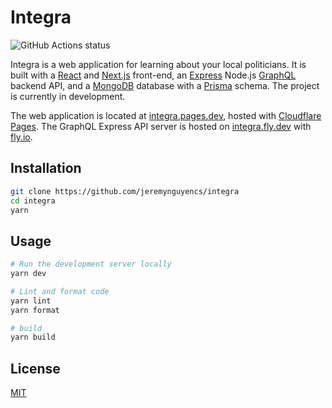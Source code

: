 # Integra

![GitHub Actions status](https://github.com/jeremynguyencs/integra/actions/workflows/ci.yml/badge.svg)

Integra is a web application for learning about your local politicians. It is built with a [React](https://reactjs.org/) and [Next.js](https://nextjs.org/) front-end, an [Express](https://expressjs.com/) Node.js [GraphQL](https://graphql.org/) backend API, and a [MongoDB](https://mongodb.com/) database with a [Prisma](https://www.prisma.io) schema. The project is currently in development.

The web application is located at [integra.pages.dev](https://integra.pages.dev/), hosted with [Cloudflare Pages](https://pages.cloudflare.com/). The GraphQL Express API server is hosted on [integra.fly.dev](https://integra.fly.dev/) with [fly.io](https://fly.io/).

## Installation

```bash
git clone https://github.com/jeremynguyencs/integra
cd integra
yarn
```

## Usage

```bash
# Run the development server locally
yarn dev

# Lint and format code
yarn lint
yarn format

# build
yarn build
```

## License

[MIT](https://choosealicense.com/licenses/mit/)
